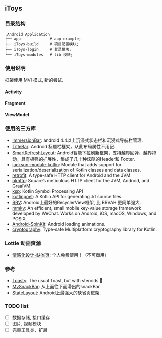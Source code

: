 ## iToys

### 目录结构

``` text
.Android Application
├── app             # app example;
├── iToys-build     # 项目配置模块;
├── iToys-login     # 登录模块;
└── iToys-modules   # lib 模块;
```

### 使用说明

框架使用 MVI 模式, 新的尝试.

#### Activity

#### Fragment

#### ViewModel

### 使用的三方库

* [ImmersionBar](https://github.com/gyf-dev/ImmersionBar): android 4.4以上沉浸式状态栏和沉浸式导航栏管理.
* [TitleBar](https://github.com/getActivity/TitleBar): Android 标题栏框架，从此布局属性不用记.
* [SmartRefreshLayout](https://github.com/scwang90/SmartRefreshLayout): Android智能下拉刷新框架，支持越界回弹、越界拖动，具有极强的扩展性，集成了几十种炫酷的Header和 Footer.
* [jackson-module-kotlin](https://github.com/FasterXML/jackson-module-kotlin): Module that adds support for serialization/deserialization of Kotlin classes and data classes.
* [retrofit](https://github.com/square/retrofit): A type-safe HTTP client for Android and the JVM
* [okhttp](https://github.com/square/okhttp): Square’s meticulous HTTP client for the JVM, Android, and GraalVM.
* [ksp](https://github.com/google/ksp): Kotlin Symbol Processing API
* [kotlinpoet](https://github.com/square/kotlinpoet): A Kotlin API for generating .kt source files.
* [BRV](https://github.com/liangjingkanji/BRV): Android上最好的RecyclerView框架, 比 BRVAH 更简单强大.
* [mmkv](https://github.com/Tencent/MMKV): An efficient, small mobile key-value storage framework developed by WeChat. Works on Android, iOS, macOS, Windows, and POSIX.
* [Android-SpinKit](https://github.com/ybq/Android-SpinKit): Android loading animations.
* [cryptography](https://github.com/whyoleg/cryptography-kotlin): Type-safe Multiplatform cryptography library for Kotlin.


### Lottie 动画资源
* [情感化设计-缺省页](https://www.iconfont.cn/lotties/detail?spm=a313x.7781069.1998910419.d9df05512&cid=42184): 个人免费使用！（不可商用）


### 参考

* [Toasty](https://github.com/GrenderG/Toasty): The usual Toast, but with steroids 💪
* [MySnackBar](https://github.com/guoyoujin/MySnackBar): 从上面往下面滑出的snackBar.
* [StateLayout](https://github.com/liangjingkanji/StateLayout):  Android上最强大的缺省页框架.

### TODO list

 - [ ] 数据存储, 接口缓存
 - [ ] 图片, 视频模块
 - [ ] 完善工具类、扩展